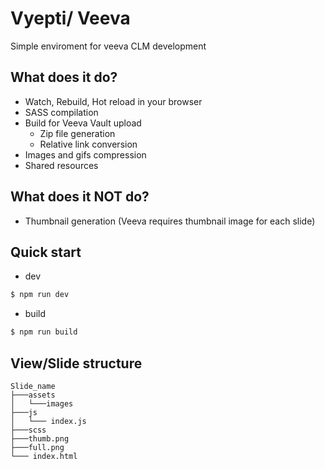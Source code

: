 # Vyepti/ Veeva
Simple enviroment for veeva CLM development

## What does it do?
* Watch, Rebuild, Hot reload in your browser
* SASS compilation
* Build for Veeva Vault upload
    * Zip file generation
    * Relative link conversion
* Images and gifs compression
* Shared resources

## What does it NOT do?
* Thumbnail generation (Veeva requires thumbnail image for each slide) 

## Quick start
* dev 
```sh
$ npm run dev
```

* build
```sh
$ npm run build
```

## View/Slide structure

    Slide_name
    ├───assets
    │   └───images
    ├───js
    │   └─── index.js
    ├───scss
    ├───thumb.png
    ├───full.png
    └─── index.html


